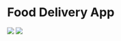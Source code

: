 # Food Delivery App
<img src = "https://github.com/gameonanil/food_delivery_app/blob/master/assets/banner/banner1.jpg" />
<img src = "https://github.com/gameonanil/food_delivery_app/blob/master/assets/banner/banner2.jpg" />
